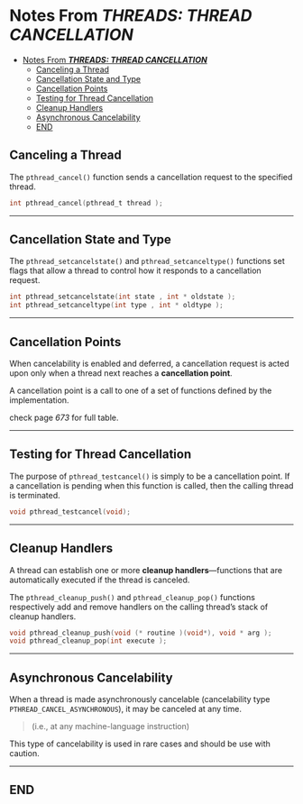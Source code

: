 # Notes From ***THREADS: THREAD CANCELLATION***

- [Notes From ***THREADS: THREAD CANCELLATION***](#notes-from-threads-thread-cancellation)
  - [Canceling a Thread](#canceling-a-thread)
  - [Cancellation State and Type](#cancellation-state-and-type)
  - [Cancellation Points](#cancellation-points)
  - [Testing for Thread Cancellation](#testing-for-thread-cancellation)
  - [Cleanup Handlers](#cleanup-handlers)
  - [Asynchronous Cancelability](#asynchronous-cancelability)
  - [END](#end)

## Canceling a Thread

The `pthread_cancel()` function sends a cancellation request to the specified thread.

```c
int pthread_cancel(pthread_t thread );
```

---

## Cancellation State and Type

The `pthread_setcancelstate()` and `pthread_setcanceltype()` functions set flags that allow a thread to control how it responds to a cancellation request.

```c
int pthread_setcancelstate(int state , int * oldstate );
int pthread_setcanceltype(int type , int * oldtype );
```

---

## Cancellation Points

When cancelability is enabled and deferred, a cancellation request is acted upon only when a thread next reaches a **cancellation point**.

A cancellation point is a call to one of a set of functions defined by the implementation.

check page *673* for full table.

---

## Testing for Thread Cancellation

The purpose of `pthread_testcancel()` is simply to be a cancellation point. If a cancellation is pending when this function is called, then the calling thread is terminated.

```c
void pthread_testcancel(void);
```

---

## Cleanup Handlers

A thread can establish one or more **cleanup handlers**—functions that are automatically executed if the thread is canceled.

The `pthread_cleanup_push()` and `pthread_cleanup_pop()` functions respectively add and remove handlers on the calling thread’s stack of cleanup handlers.

```c
void pthread_cleanup_push(void (* routine )(void*), void * arg );
void pthread_cleanup_pop(int execute );
```

---

## Asynchronous Cancelability

When a thread is made asynchronously cancelable (cancelability type `PTHREAD_CANCEL_ASYNCHRONOUS`), it may be canceled at any time.
> (i.e., at any machine-language instruction)

This type of cancelability is used in rare cases and should be use with caution.

---

## END
